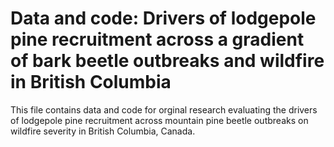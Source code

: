 # Data and code: Drivers of lodgepole pine recruitment across a gradient of bark beetle outbreaks and wildfire in British Columbia 
This file contains data and code for orginal research evaluating the drivers of lodgepole pine recruitment across mountain pine beetle outbreaks on wildfire severity in British Columbia, Canada.

